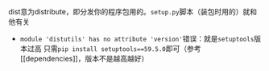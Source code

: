 dist意为distribute，即分发你的程序包用的。`setup.py`脚本（装包时用的）就和他有关
- `module 'distutils' has no attribute 'version'`错误：就是`setuptools`版本过高
只需`pip install setuptools==59.5.0`即可（参考[[dependencies]]，版本不是越高越好）